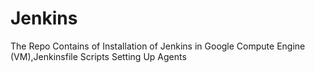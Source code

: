 # Jenkins

The Repo Contains of Installation of Jenkins in Google Compute Engine (VM),Jenkinsfile Scripts
Setting Up Agents
